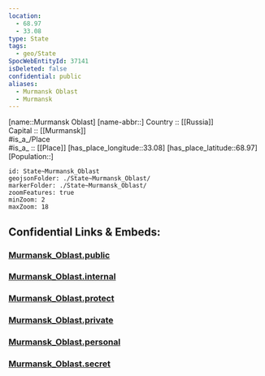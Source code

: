 ```yaml
---
location:
  - 68.97
  - 33.08
type: State
tags:
  - geo/State
SpocWebEntityId: 37141
isDeleted: false
confidential: public
aliases:
  - Murmansk Oblast
  - Murmansk 
---
```

[name::Murmansk Oblast] 
[name-abbr::] 
Country :: [[Russia]]  
Capital :: [[Murmansk]]  
#is_a_/Place  
#is_a_ :: [[Place]] 
[has_place_longitude::33.08] 
[has_place_latitude::68.97] 
[Population::] 



```leaflet
id: State~Murmansk_Oblast
geojsonFolder: ./State~Murmansk_Oblast/
markerFolder: ./State~Murmansk_Oblast/
zoomFeatures: true 
minZoom: 2 
maxZoom: 18
```


## Confidential Links & Embeds: 

### [Murmansk_Oblast.public](/_public/\Earth\Continent\Europe\Europe~East\Russia\Russia~NorthWestMurmansk_Oblast.public.md) 

### [Murmansk_Oblast.internal](/_internal/\Earth\Continent\Europe\Europe~East\Russia\Russia~NorthWestMurmansk_Oblast.internal.md) 

### [Murmansk_Oblast.protect](/_protect/\Earth\Continent\Europe\Europe~East\Russia\Russia~NorthWestMurmansk_Oblast.protect.md) 

### [Murmansk_Oblast.private](/_private/\Earth\Continent\Europe\Europe~East\Russia\Russia~NorthWestMurmansk_Oblast.private.md) 

### [Murmansk_Oblast.personal](/_personal/\Earth\Continent\Europe\Europe~East\Russia\Russia~NorthWestMurmansk_Oblast.personal.md) 

### [Murmansk_Oblast.secret](/_secret/\Earth\Continent\Europe\Europe~East\Russia\Russia~NorthWestMurmansk_Oblast.secret.md)

